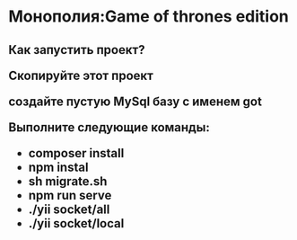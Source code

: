 <h1>Монополия:Game of thrones edition</h1>
<h2>Как запустить проект?</2>
<p>Скопируйте этот проект</p>
<p>создайте пустую MySql базу с именем got </p>
<p>Выполните следующие команды:</p>
<ul>
  <li>composer install</li>
  <li>npm instal</li>
  <li>sh migrate.sh</li>
  <li>npm run serve</li>
  <li>./yii socket/all</li>
  <li>./yii socket/local</li>
</ul>

